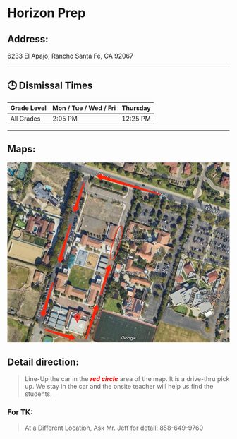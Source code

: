 # Horizon Prep

## Address: 
6233 El Apajo, Rancho Santa Fe, CA 92067

---

## 🕒 Dismissal Times

| Grade Level     | Mon / Tue / Wed / Fri | Thursday  |
|-----------------|-----------------------|-----------|
| All Grades      | 2:05 PM               | 12:25 PM  |

---

## Maps:
![Horizon Prep Map](Horizon_Prep.jpg)

## Detail direction:

> Line-Up the car in the <span style="color:red">***red circle***</span> area of the map. It is a drive-thru pick up. We stay in the car and the onsite teacher will help us find the students.

### For TK: 
> At a Different Location, Ask Mr. Jeff for detail: 858-649-9760